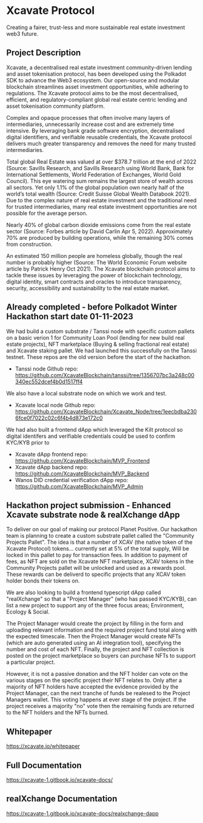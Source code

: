 # Xcavate Protocol
Creating a fairer, trust-less and more sustainable real estate investment web3 future.

## Project Description

​​Xcavate, a decentralised real estate investment community-driven lending and asset tokenisation protocol, has been developed using the Polkadot SDK to advance the Web3 ecosystem. Our open-source and modular blockchain streamlines asset investment opportunities, while adhering to regulations. The Xcavate protocol aims to be the most decentralised, efficient, and regulatory-compliant global real estate centric lending and asset tokenisation community platform.

Complex and opaque processes that often involve many layers of intermediaries, unnecessarily increase cost and are extremely time intensive. By leveraging bank grade software encryption, decentralised digital identifiers, and verifiable reusable credentials, the Xcavate protocol delivers much greater transparency and removes the need for many trusted intermediaries.

Total global Real Estate was valued at over $378.7 trillion at the end of 2022 (Source: Savills Research, and Savills Research using World Bank, Bank for International Settlements, World Federation of Exchanges, World Gold Council). This eye watering sum remains the largest store of wealth across all sectors. Yet only 1.1% of the global population own nearly half of the world’s total wealth (Source: Credit Suisse Global Wealth Databook 2021). Due to the complex nature of real estate investment and the traditional need for trusted intermediaries, many real estate investment opportunities are not possible for the average person.

Nearly 40% of global carbon dioxide emissions come from the real estate sector (Source: Forbes article by David Carlin Apr 5, 2022). Approximately 70% are produced by building operations, while the remaining 30% comes from construction.

An estimated 150 million people are homeless globally, though the real number is probably higher (Source: The World Economic Forum website article by Patrick Henry Oct 2021).
The Xcavate blockchain protocol aims to tackle these issues by leveraging the power of blockchain technology, digital identity, smart contracts and oracles to introduce transparency, security,  accessibility and sustainability to the real estate market.


## Already completed - before Polkadot Winter Hackathon start date 01-11-2023

We had build a custom substrate / Tanssi node with specific custom pallets on a basic verion 1 for Community Loan Pool (lending for new build real estate projects), NFT marketplace (Buying & selling fractional real estate) and Xcavate staking pallet. We had launched this successfully on the Tanssi testnet. These repos are the old version before the start of the hackathon. 

- Tanssi node Github repo: https://github.com/XcavateBlockchain/tanssi/tree/1356707bc3a248c00340ec552dcef4b0d1517ff4

We also have a local substrate node on which we work and test.

- Xcavate local node Github repo: https://github.com/XcavateBlockchain/Xcavate_Node/tree/1eecbdba2306fce0f7022c02c6f4b4d873e172c0

We had also built a frontend dApp which leveraged the Kilt protocol so digital identifers and verifiable credentials could be used to confirm KYC/KYB prior to

- Xcavate dApp frontend repo: https://github.com/XcavateBlockchain/MVP_Frontend
- Xcavate dApp backend repo: https://github.com/XcavateBlockchain/MVP_Backend
- Wanos DID credential verification dApp repo: https://github.com/XcavateBlockchain/MVP_Admin  

## Hackathon project submission - Enhanced Xcavate substrate node & realXchange dApp

To deliver on our goal of making our protocol Planet Positive. Our hackathon team is planning to create a custom substrate pallet called the "Community Projects Pallet". The idea is that a number of XCAV (the native token of the Xcavate Protocol) tokens... currently set at 5% of the total supply, Will be locked in this pallet to pay for transaction fees. In addition to payment of fees, as NFT are sold on the Xcavate NFT marketplace, XCAV tokens in the Community Projects pallet will be unlocked and used as a rewards pool. These rewards can be deliverd to specific projects that any XCAV token holder bonds their tokens on.

We are also looking to build a frontend typescript dApp called "realXchange" so that a "Project Manager" (who has passed KYC/KYB), can list a new project to support any of the three focus areas; Environment, Ecology & Social.

The Project Manager would create the project by filling in the form and uploading relevant information and the required project fund total along with the expected timescale. Then the Project Manager would create NFTs (which are auto generated using an AI integration tool), specifying the number and cost of each NFT. Finally, the project and NFT collection is posted on the project marketplace so buyers can purchase NFTs to support a particular project.

However, it is not a passive donation and the NFT holder can vote on the various stages on the specific project their NFT relates to. Only after a majority of NFT holders have accepted the evidence provided by the Project Manager, can the next tranche of funds be realesed to the Project Managers wallet. This voting happens at ever stage of the project. If the project receives a majority "no" vote then the remaining funds are returned to the NFT holders and the NFTs burned.

## Whitepaper

https://xcavate.io/whitepaper

## Full Documentation

https://xcavate-1.gitbook.io/xcavate-docs/

## realXchange Documentation

https://xcavate-1.gitbook.io/xcavate-docs/realxchange-dapp
